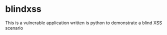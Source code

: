 # blindxss
This is a vulnerable application written is python to demonstrate a blind XSS scenario  
